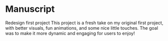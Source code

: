 # Manuscript
Redesign first project
This project is a fresh take on my original first project, with better visuals, fun animations, and some nice little touches. The goal was to make it more dynamic and engaging for users to enjoy!
